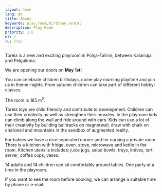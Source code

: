```yaml
---
layout: home
lang: en
title: About
keywords: play,room,birthday,rental
description: Play Room
priority: 1.0
et: /
ru: /ru/
---
```


Torela is a new and exciting playroom in Põhja-Tallinn, between Kalamaja and Pelgulinna.

We are opening our doors on **May 1st**!

You can celebrate children birthdays, come play morning playtime and join us in theme-nights. From autumn children can take part of different hobby-classes.

The room is 185 m<sup>2</sup>.

Torela toys are child friendly and contribute to development. Children can use their creativity as well as strengthen their muscles. In the playroom kids can climb along the wall and ride around with cars. Kids can use a lot of their creativity by building balltracks on magnetwall, draw with chalk on chalkwall and mountains in the sandbox of augmented reality.

For babies we have a nice seperated corner and for nursing a private room. There is a kitchen with fridge, oven, stove, microwave and kettle in the room. Kitchen utensils includes: juice jugs, salad bowls, trays, knives, tart server, coffee cups,  vases.

14 adults and 14 children can sit comfortably around tables.
One party at a time in the playroom.

If you want to see the room before booking, we can arrange a suitable time by phone or e-mail.
